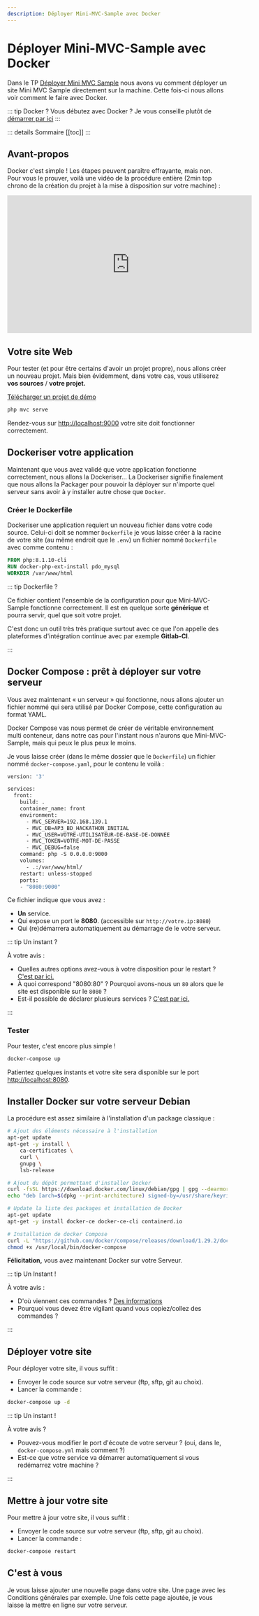 ```yaml
---
description: Déployer Mini-MVC-Sample avec Docker
---
```


# Déployer Mini-MVC-Sample avec Docker

Dans le TP [Déployer Mini MVC Sample](./deployer-mini-mvc-sample.md) nous avons vu comment déployer un site Mini MVC Sample directement sur la machine. Cette fois-ci nous allons voir comment le faire avec Docker.

::: tip Docker ?
Vous débutez avec Docker ? Je vous conseille plutôt de [démarrer par ici](../../docker/introduction.md)
:::

::: details Sommaire
[[toc]]
:::

## Avant-propos

Docker c'est simple ! Les étapes peuvent paraître effrayante, mais non. Pour vous le prouver, voilà une vidéo de la procédure entière (2min top chrono de la création du projet à la mise à disposition sur votre machine) :

<iframe width="560" height="315" src="https://www.youtube-nocookie.com/embed/CgEAJfltyuY" title="YouTube video player" frameborder="0" allow="accelerometer; autoplay; clipboard-write; encrypted-media; gyroscope; picture-in-picture" allowfullscreen></iframe>

## Votre site Web

Pour tester (et pour être certains d'avoir un projet propre), nous allons créer un nouveau projet. Mais bien évidemment, dans votre cas, vous utiliserez **vos sources** / **votre projet.**

[Télécharger un projet de démo](https://github.com/c4software/mini-mvc-sample/archive/refs/tags/2.5.zip)

```sh
php mvc serve
```

Rendez-vous sur [http://localhost:9000](http://localhost:9000) votre site doit fonctionner correctement.

## Dockeriser votre application

Maintenant que vous avez validé que votre application fonctionne correctement, nous allons la Dockeriser… La Dockeriser signifie finalement que nous allons la Packager pour pouvoir la déployer sur n'importe quel serveur sans avoir à y installer autre chose que `Docker`.

### Créer le Dockerfile

Dockeriser une application requiert un nouveau fichier dans votre code source. Celui-ci doit se nommer `Dockerfile` je vous laisse créer à la racine de votre site (au même endroit que le `.env`) un fichier nommé `Dockerfile` avec comme contenu :

```dockerfile
FROM php:8.1.10-cli
RUN docker-php-ext-install pdo_mysql
WORKDIR /var/www/html
```

::: tip Dockerfile ?

Ce fichier contient l'ensemble de la configuration pour que Mini-MVC-Sample fonctionne correctement. Il est en quelque sorte **générique** et pourra servir, quel que soit votre projet.

C'est donc un outil très très pratique surtout avec ce que l'on appelle des plateformes d'intégration continue avec par exemple **Gitlab-CI**.

:::

## Docker Compose : prêt à déployer sur votre serveur

Vous avez maintenant « un serveur » qui fonctionne, nous allons ajouter un fichier nommé qui sera utilisé par Docker Compose, cette configuration au format YAML.

Docker Compose vas nous permet de créer de véritable environnement multi conteneur, dans notre cas pour l'instant nous n'aurons que Mini-MVC-Sample, mais qui peux le plus peux le moins.

Je vous laisse créer (dans le même dossier que le `Dockerfile`) un fichier nommé `docker-compose.yaml`, pour le contenu le voilà :

```dockerfile
version: '3'

services:
  front:
    build: .
    container_name: front
    environment:
      - MVC_SERVER=192.168.139.1
      - MVC_DB=AP3_BD_HACKATHON_INITIAL
      - MVC_USER=VOTRE-UTILISATEUR-DE-BASE-DE-DONNEE
      - MVC_TOKEN=VOTRE-MOT-DE-PASSE
      - MVC_DEBUG=false
    command: php -S 0.0.0.0:9000
    volumes:
      - .:/var/www/html/
    restart: unless-stopped
    ports:
    - "8080:9000"
```

Ce fichier indique que vous avez :

- **Un** service.
- Qui expose un port le **8080**. (accessible sur `http://votre.ip:8080`)
- Qui (re)démarrera automatiquement au démarrage de le votre serveur.

::: tip Un instant ?

À votre avis :

- Quelles autres options avez-vous à votre disposition pour le restart ? [C'est par ici.](https://docs.docker.com/config/containers/start-containers-automatically/)
- À quoi correspond "8080:80" ? Pourquoi avons-nous un `80` alors que le site est disponible sur le `8080` ?
- Est-il possible de déclarer plusieurs services ? [C'est par ici.](https://docs.docker.com/compose/compose-file/)

:::

### Tester

Pour tester, c'est encore plus simple !

```sh
docker-compose up
```

Patientez quelques instants et votre site sera disponible sur le port [http://localhost:8080](http://localhost:8080).

## Installer Docker sur votre serveur Debian

La procédure est assez similaire à l'installation d'un package classique :

```sh
# Ajout des éléments nécessaire à l'installation
apt-get update
apt-get -y install \
    ca-certificates \
    curl \
    gnupg \
    lsb-release

# Ajout du dépôt permettant d'installer Docker
curl -fsSL https://download.docker.com/linux/debian/gpg | gpg --dearmor -o /usr/share/keyrings/docker-archive-keyring.gpg
echo "deb [arch=$(dpkg --print-architecture) signed-by=/usr/share/keyrings/docker-archive-keyring.gpg] https://download.docker.com/linux/debian  $(lsb_release -cs) stable" | tee /etc/apt/sources.list.d/docker.list > /dev/null

# Update la liste des packages et installation de Docker
apt-get update
apt-get -y install docker-ce docker-ce-cli containerd.io

# Installation de docker Compose
curl -L "https://github.com/docker/compose/releases/download/1.29.2/docker-compose-$(uname -s)-$(uname -m)" -o /usr/local/bin/docker-compose
chmod +x /usr/local/bin/docker-compose
```

**Félicitation,** vous avez maintenant Docker sur votre Serveur.

::: tip Un Instant !

À votre avis :

- D'où viennent ces commandes ? [Des informations](https://docs.docker.com/engine/install/debian/)
- Pourquoi vous devez être vigilant quand vous copiez/collez des commandes ?

:::

## Déployer votre site

Pour déployer votre site, il vous suffit :

- Envoyer le code source sur votre serveur (ftp, sftp, git au choix).
- Lancer la commande :

```sh
docker-compose up -d
```

::: tip Un instant !

À votre avis ?

- Pouvez-vous modifier le port d'écoute de votre serveur ? (oui, dans le, `docker-compose.yml` mais comment ?)
- Est-ce que votre service va démarrer automatiquement si vous redémarrez votre machine ?

:::

## Mettre à jour votre site

Pour mettre à jour votre site, il vous suffit :

- Envoyer le code source sur votre serveur (ftp, sftp, git au choix).
- Lancer la commande :

```sh
docker-compose restart
```

## C'est à vous

Je vous laisse ajouter une nouvelle page dans votre site. Une page avec les Conditions générales par exemple. Une fois cette page ajoutée, je vous laisse la mettre en ligne sur votre serveur.
